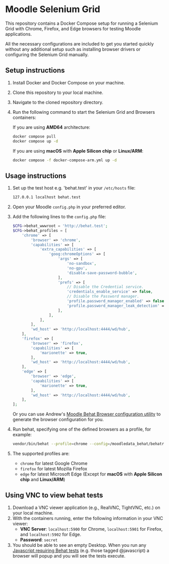 # Moodle Selenium Grid

This repository contains a Docker Compose setup for running a Selenium Grid with Chrome, Firefox, and Edge browsers for testing Moodle applications.

All the necessary configurations are included to get you started quickly without any additional setup such as installing browser drivers or configuring the Selenium Grid manually.

## Setup instructions

1. Install Docker and Docker Compose on your machine.
2. Clone this repository to your local machine.
3. Navigate to the cloned repository directory.
4. Run the following command to start the Selenium Grid and Browsers containers:

    If you are using **AMD64** architecture:

    ```bash
    docker compose pull
    docker compose up -d
    ```

    If you are using **macOS** with **Apple Silicon chip** or **Linux/ARM**:

    ```bash
    docker compose -f docker-compose-arm.yml up -d
    ```

## Usage instructions

1. Set up the test host e.g. 'behat.test' in your `/etc/hosts` file:

   ```bash
   127.0.0.1 localhost behat.test
   ```

2. Open your Moodle `config.php` in your preferred editor.
3. Add the following lines to the `config.php` file:

    ```php
    $CFG->behat_wwwroot = 'http://behat.test';
    $CFG->behat_profiles = [
        'chrome' => [
            'browser' => 'chrome',
            'capabilities' => [
                'extra_capabilities' => [
                    'goog:chromeOptions' => [
                        'args' => [
                            'no-sandbox',
                            'no-gpu',
                            'disable-save-password-bubble',
                        ],
                        'prefs' => [
                            // Disable the Credential service.
                            'credentials_enable_service' => false,
                            // Disable the Password manager.
                            'profile.password_manager_enabled' => false,
                            'profile.password_manager_leak_detection' => false,
                        ],
                    ],
                ],
            ],
            'wd_host' => 'http://localhost:4444/wd/hub',
        ],
        'firefox' => [
            'browser' => 'firefox',
            'capabilities' => [
                'marionette' => true,
            ],
            'wd_host' => 'http://localhost:4444/wd/hub',
        ],
        'edge' => [
            'browser' => 'edge',
            'capabilities' => [
                'marionette' => true,
            ],
            'wd_host' => 'http://localhost:4444/wd/hub',
        ],
    ];
   ```

   Or you can use Andrew's [Moodle Behat Browser configuration utility](https://github.com/andrewnicols/moodle-browser-config) to generate the browser configuration for you.
4. Run behat, specifying one of the defined browsers as a profile, for example:

    ```bash
    vendor/bin/behat --profile=chrome --config=/moodledata_behat/behatrun/behat/behat.yml --tags=@core_ai
    ```

5. The supported profiles are:
   - `chrome` for latest Google Chrome
   - `firefox` for latest Mozilla Firefox
   - `edge` for latest Microsoft Edge (Except for **macOS** with **Apple Silicon chip** and **Linux/ARM**)

## Using VNC to view behat tests

1. Download a VNC viewer application (e.g., RealVNC, TightVNC, etc.) on your local machine.
2. With the containers running, enter the following information in your VNC viewer:
   - **VNC Server**: `localhost:5900` for Chrome, `localhost:5901` for Firefox, and `localhost:5902` for Edge.
   - **Password**: `secret`
3. You should be able to see an empty Desktop. When you run any [Javascript requiring Behat tests](https://moodledev.io/general/development/tools/behat#javascript) (e.g. those tagged @javascript) a browser will popup and you will see the tests execute.
